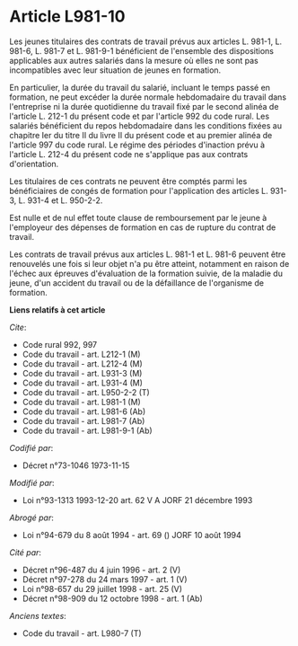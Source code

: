 # Article L981-10

Les jeunes titulaires des contrats de travail prévus aux articles L. 981-1, L. 981-6, L. 981-7 et L. 981-9-1 bénéficient de
l'ensemble des dispositions applicables aux autres salariés dans la mesure où elles ne sont pas incompatibles avec leur
situation de jeunes en formation.

En particulier, la durée du travail du salarié, incluant le temps passé en formation, ne peut excéder la durée normale
hebdomadaire du travail dans l'entreprise ni la durée quotidienne du travail fixé par le second alinéa de l'article L. 212-1
du présent code et par l'article 992 du code rural. Les salariés bénéficient du repos hebdomadaire dans les conditions fixées
au chapitre Ier du titre II du livre II du présent code et au premier alinéa de l'article 997 du code rural. Le régime des
périodes d'inaction prévu à l'article L. 212-4 du présent code ne s'applique pas aux contrats d'orientation.

Les titulaires de ces contrats ne peuvent être comptés parmi les bénéficiaires de congés de formation pour l'application des
articles L. 931-3, L. 931-4 et L. 950-2-2.

Est nulle et de nul effet toute clause de remboursement par le jeune à l'employeur des dépenses de formation en cas de
rupture du contrat de travail.

Les contrats de travail prévus aux articles L. 981-1 et L. 981-6 peuvent être renouvelés une fois si leur objet n'a pu être
atteint, notamment en raison de l'échec aux épreuves d'évaluation de la formation suivie, de la maladie du jeune, d'un
accident du travail ou de la défaillance de l'organisme de formation.

**Liens relatifs à cet article**

_Cite_:

  - Code rural 992, 997
  - Code du travail - art. L212-1 (M)
  - Code du travail - art. L212-4 (M)
  - Code du travail - art. L931-3 (M)
  - Code du travail - art. L931-4 (M)
  - Code du travail - art. L950-2-2 (T)
  - Code du travail - art. L981-1 (M)
  - Code du travail - art. L981-6 (Ab)
  - Code du travail - art. L981-7 (Ab)
  - Code du travail - art. L981-9-1 (Ab)

_Codifié par_:

  - Décret n°73-1046 1973-11-15

_Modifié par_:

  - Loi n°93-1313 1993-12-20 art. 62 V A JORF 21 décembre 1993

_Abrogé par_:

  - Loi n°94-679 du 8 août 1994 - art. 69 () JORF 10 août 1994

_Cité par_:

  - Décret n°96-487 du 4 juin 1996 - art. 2 (V)
  - Décret n°97-278 du 24 mars 1997 - art. 1 (V)
  - Loi n°98-657 du 29 juillet 1998 - art. 25 (V)
  - Décret n°98-909 du 12 octobre 1998 - art. 1 (Ab)

_Anciens textes_:

  - Code du travail - art. L980-7 (T)
